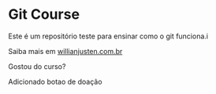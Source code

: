 # Git Course

Este é um repositório teste para ensinar como o git funciona.i

Saiba mais em [willianjusten.com.br](http://willianjusten.com.br)

Gostou do curso?

Adicionado botao de doação  
